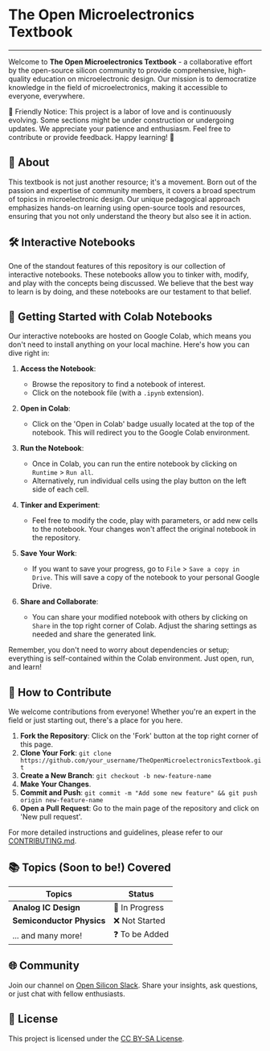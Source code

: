 # The Open Microelectronics Textbook

---

Welcome to **The Open Microelectronics Textbook** - a collaborative effort by the open-source silicon community to provide comprehensive, high-quality education on microelectronic design. Our mission is to democratize knowledge in the field of microelectronics, making it accessible to everyone, everywhere.

🚧 Friendly Notice: This project is a labor of love and is continuously evolving. Some sections might be under construction or undergoing updates. We appreciate your patience and enthusiasm. Feel free to contribute or provide feedback. Happy learning! 🚧

## 📖 About

This textbook is not just another resource; it's a movement. Born out of the passion and expertise of community members, it covers a broad spectrum of topics in microelectronic design. Our unique pedagogical approach emphasizes hands-on learning using open-source tools and resources, ensuring that you not only understand the theory but also see it in action.

## 🛠️ Interactive Notebooks

One of the standout features of this repository is our collection of interactive notebooks. These notebooks allow you to tinker with, modify, and play with the concepts being discussed. We believe that the best way to learn is by doing, and these notebooks are our testament to that belief.

## 🌱 Getting Started with Colab Notebooks

Our interactive notebooks are hosted on Google Colab, which means you don't need to install anything on your local machine. Here's how you can dive right in:

1. **Access the Notebook**:
   - Browse the repository to find a notebook of interest.
   - Click on the notebook file (with a `.ipynb` extension).

2. **Open in Colab**:
   - Click on the 'Open in Colab' badge usually located at the top of the notebook. This will redirect you to the Google Colab environment.

3. **Run the Notebook**:
   - Once in Colab, you can run the entire notebook by clicking on `Runtime` > `Run all`.
   - Alternatively, run individual cells using the play button on the left side of each cell.

4. **Tinker and Experiment**:
   - Feel free to modify the code, play with parameters, or add new cells to the notebook. Your changes won't affect the original notebook in the repository.

5. **Save Your Work**:
   - If you want to save your progress, go to `File` > `Save a copy in Drive`. This will save a copy of the notebook to your personal Google Drive.

6. **Share and Collaborate**:
   - You can share your modified notebook with others by clicking on `Share` in the top right corner of Colab. Adjust the sharing settings as needed and share the generated link.

Remember, you don't need to worry about dependencies or setup; everything is self-contained within the Colab environment. Just open, run, and learn!

## 🤝 How to Contribute

We welcome contributions from everyone! Whether you're an expert in the field or just starting out, there's a place for you here.

1. **Fork the Repository**: Click on the 'Fork' button at the top right corner of this page.
2. **Clone Your Fork**: `git clone https://github.com/your_username/TheOpenMicroelectronicsTextbook.git`
3. **Create a New Branch**: `git checkout -b new-feature-name`
4. **Make Your Changes**.
5. **Commit and Push**: `git commit -m "Add some new feature" && git push origin new-feature-name`
6. **Open a Pull Request**: Go to the main page of the repository and click on 'New pull request'.

For more detailed instructions and guidelines, please refer to our [CONTRIBUTING.md](CONTRIBUTING.md).

## 📚 Topics (Soon to be!) Covered

| Topics                                   | Status         |
|------------------------------------------|----------------|
| **Analog IC Design**                     | 🚧 In Progress |
| **Semiconductor Physics**                | ❌ Not Started  |
| ... and many more!                       | ❓ To be Added |

## 🌐 Community

Join our channel on [Open Silicon Slack](https://join.slack.com/share/enQtNTg1NzU4OTgyMDUzMS01ZGQ0ZGI2ODYwOTQ4NzdlNmUwMGI0NTE0MmNkYjYzNDg2YzFmMTk5ZjdmZmUxNmY1ZGUxNzhiOTdhOGY5YTNl). Share your insights, ask questions, or just chat with fellow enthusiasts.

## 📜 License

This project is licensed under the [CC BY-SA License](LICENSE).
